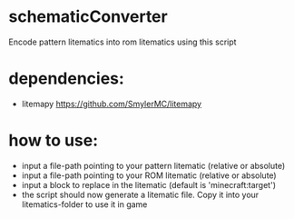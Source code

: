# schematicConverter
Encode pattern litematics into rom litematics using this script

# dependencies:
- litemapy https://github.com/SmylerMC/litemapy

# how to use:
- input a file-path pointing to your pattern litematic (relative or absolute)
- input a file-path pointing to your ROM litematic (relative or absolute)
- input a block to replace in the litematic (default is 'minecraft:target')
- the script should now generate a litematic file. Copy it into your litematics-folder to use it in game
